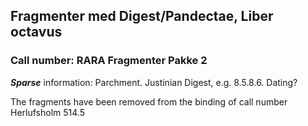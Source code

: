 ## Fragmenter med Digest/Pandectae, Liber octavus

### Call number: RARA Fragmenter Pakke 2

***Sparse*** information: Parchment. Justinian Digest, e.g. 8.5.8.6. Dating?

The fragments have been removed from the binding of call number Herlufsholm 514.5

